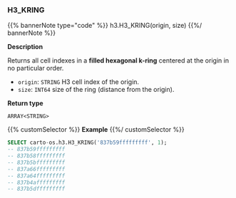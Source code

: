 ### H3_KRING

{{% bannerNote type="code" %}}
h3.H3_KRING(origin, size)
{{%/ bannerNote %}}

**Description**

Returns all cell indexes in a **filled hexagonal k-ring** centered at the origin in no particular order.

* `origin`: `STRING` H3 cell index of the origin.
* `size`: `INT64` size of the ring (distance from the origin).

**Return type**

`ARRAY<STRING>`

{{% customSelector %}}
**Example**
{{%/ customSelector %}}

```sql
SELECT carto-os.h3.H3_KRING('837b59fffffffff', 1);
-- 837b59fffffffff
-- 837b58fffffffff
-- 837b5bfffffffff
-- 837a66fffffffff
-- 837a64fffffffff
-- 837b4afffffffff
-- 837b5dfffffffff
```